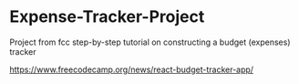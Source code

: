 # Expense-Tracker-Project

Project from fcc step-by-step tutorial on constructing a budget (expenses) tracker

https://www.freecodecamp.org/news/react-budget-tracker-app/
